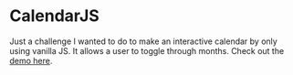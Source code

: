 # CalendarJS
Just a challenge I wanted to do to make an interactive calendar by only using vanilla JS. It allows a user to toggle through months. Check out the [demo here](https://tsiege.github.io/CalendarJS/).
